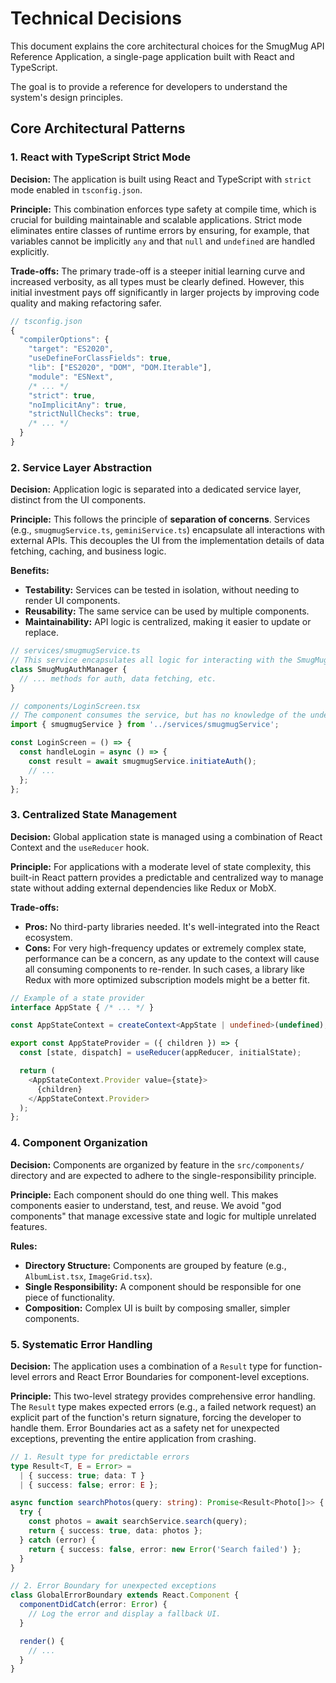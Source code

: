 # Technical Decisions

This document explains the core architectural choices for the SmugMug API Reference Application, a single-page application built with React and TypeScript.

The goal is to provide a reference for developers to understand the system's design principles.

## Core Architectural Patterns

### 1. React with TypeScript Strict Mode

**Decision:** The application is built using React and TypeScript with `strict` mode enabled in `tsconfig.json`.

**Principle:** This combination enforces type safety at compile time, which is crucial for building maintainable and scalable applications. Strict mode eliminates entire classes of runtime errors by ensuring, for example, that variables cannot be implicitly `any` and that `null` and `undefined` are handled explicitly.

**Trade-offs:** The primary trade-off is a steeper initial learning curve and increased verbosity, as all types must be clearly defined. However, this initial investment pays off significantly in larger projects by improving code quality and making refactoring safer.

```typescript
// tsconfig.json
{
  "compilerOptions": {
    "target": "ES2020",
    "useDefineForClassFields": true,
    "lib": ["ES2020", "DOM", "DOM.Iterable"],
    "module": "ESNext",
    /* ... */
    "strict": true,
    "noImplicitAny": true,
    "strictNullChecks": true,
    /* ... */
  }
}
```

### 2. Service Layer Abstraction

**Decision:** Application logic is separated into a dedicated service layer, distinct from the UI components.

**Principle:** This follows the principle of **separation of concerns**. Services (e.g., `smugmugService.ts`, `geminiService.ts`) encapsulate all interactions with external APIs. This decouples the UI from the implementation details of data fetching, caching, and business logic.

**Benefits:**
-   **Testability:** Services can be tested in isolation, without needing to render UI components.
-   **Reusability:** The same service can be used by multiple components.
-   **Maintainability:** API logic is centralized, making it easier to update or replace.

```typescript
// services/smugmugService.ts
// This service encapsulates all logic for interacting with the SmugMug API.
class SmugMugAuthManager {
  // ... methods for auth, data fetching, etc.
}

// components/LoginScreen.tsx
// The component consumes the service, but has no knowledge of the underlying API calls.
import { smugmugService } from '../services/smugmugService';

const LoginScreen = () => {
  const handleLogin = async () => {
    const result = await smugmugService.initiateAuth();
    // ...
  };
};
```

### 3. Centralized State Management

**Decision:** Global application state is managed using a combination of React Context and the `useReducer` hook.

**Principle:** For applications with a moderate level of state complexity, this built-in React pattern provides a predictable and centralized way to manage state without adding external dependencies like Redux or MobX.

**Trade-offs:**
-   **Pros:** No third-party libraries needed. It's well-integrated into the React ecosystem.
-   **Cons:** For very high-frequency updates or extremely complex state, performance can be a concern, as any update to the context will cause all consuming components to re-render. In such cases, a library like Redux with more optimized subscription models might be a better fit.

```typescript
// Example of a state provider
interface AppState { /* ... */ }

const AppStateContext = createContext<AppState | undefined>(undefined);

export const AppStateProvider = ({ children }) => {
  const [state, dispatch] = useReducer(appReducer, initialState);

  return (
    <AppStateContext.Provider value={state}>
      {children}
    </AppStateContext.Provider>
  );
};
```

### 4. Component Organization

**Decision:** Components are organized by feature in the `src/components/` directory and are expected to adhere to the single-responsibility principle.

**Principle:** Each component should do one thing well. This makes components easier to understand, test, and reuse. We avoid "god components" that manage excessive state and logic for multiple unrelated features.

**Rules:**
-   **Directory Structure:** Components are grouped by feature (e.g., `AlbumList.tsx`, `ImageGrid.tsx`).
-   **Single Responsibility:** A component should be responsible for one piece of functionality.
-   **Composition:** Complex UI is built by composing smaller, simpler components.

### 5. Systematic Error Handling

**Decision:** The application uses a combination of a `Result` type for function-level errors and React Error Boundaries for component-level exceptions.

**Principle:** This two-level strategy provides comprehensive error handling. The `Result` type makes expected errors (e.g., a failed network request) an explicit part of the function's return signature, forcing the developer to handle them. Error Boundaries act as a safety net for unexpected exceptions, preventing the entire application from crashing.

```typescript
// 1. Result type for predictable errors
type Result<T, E = Error> =
  | { success: true; data: T }
  | { success: false; error: E };

async function searchPhotos(query: string): Promise<Result<Photo[]>> {
  try {
    const photos = await searchService.search(query);
    return { success: true, data: photos };
  } catch (error) {
    return { success: false, error: new Error('Search failed') };
  }
}

// 2. Error Boundary for unexpected exceptions
class GlobalErrorBoundary extends React.Component {
  componentDidCatch(error: Error) {
    // Log the error and display a fallback UI.
  }

  render() {
    // ...
  }
}
```
